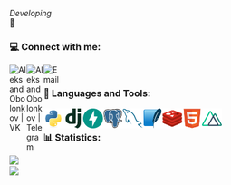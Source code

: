 <i> Developing </i> <br />
🌅

### 💻 Connect with me:
[<img align="left" alt="AleksandObolonkov | VK" width="30px" src="https://cdn.jsdelivr.net/npm/simple-icons@v3/icons/vk.svg" />][vk]
[<img align="left" alt="AleksandObolonkov | Telegram" width="30px" src="https://cdn.jsdelivr.net/npm/simple-icons@v3/icons/telegram.svg" />][tg]

<a target="_blank" href="mailto:itbolonkov2019@gmail.com">
  <img align="left" alt="Email" width="30px" src="https://cdn.jsdelivr.net/npm/simple-icons@v3/icons/gmail.svg" />
</a>

[vk]: https://vk.com/obolonkovolegzandr
[tg]: https://t.me/ITbolonkov

<br />

### 🐍 Languages and Tools:
<img align="left" alt="Python" width="35px" src="https://raw.githubusercontent.com/devicons/devicon/1119b9f84c0290e0f0b38982099a2bd027a48bf1/icons/python/python-original.svg" />
<img align="left" alt="Django" width="35px" src="https://raw.githubusercontent.com/devicons/devicon/1119b9f84c0290e0f0b38982099a2bd027a48bf1/icons/django/django-plain.svg" />
<img align="left" alt="FastAPI" width="35px" src="https://raw.githubusercontent.com/devicons/devicon/1119b9f84c0290e0f0b38982099a2bd027a48bf1/icons/fastapi/fastapi-original.svg" />
<img align="left" alt="PostgreSQL" width="35px" src="https://raw.githubusercontent.com/devicons/devicon/1119b9f84c0290e0f0b38982099a2bd027a48bf1/icons/postgresql/postgresql-original.svg" />
<img align="left" alt="MySQL" width="35px" src="https://raw.githubusercontent.com/devicons/devicon/1119b9f84c0290e0f0b38982099a2bd027a48bf1/icons/mysql/mysql-original.svg" />
<img align="left" alt="SQLite" width="35px" src="https://raw.githubusercontent.com/devicons/devicon/1119b9f84c0290e0f0b38982099a2bd027a48bf1/icons/sqlite/sqlite-original.svg" />
<img align="left" alt="Redis" width="35px" src="https://raw.githubusercontent.com/devicons/devicon/1119b9f84c0290e0f0b38982099a2bd027a48bf1/icons/redis/redis-original.svg" />
<img align="left" alt="HTML" width="35px" src="https://raw.githubusercontent.com/devicons/devicon/1119b9f84c0290e0f0b38982099a2bd027a48bf1/icons/html5/html5-original.svg" />
<img align="left" alt="Nuxt" width="35px" src="https://raw.githubusercontent.com/devicons/devicon/1119b9f84c0290e0f0b38982099a2bd027a48bf1/icons/nuxtjs/nuxtjs-original.svg" />

<br />

### 📊 Statistics:
![](https://github-readme-streak-stats.herokuapp.com/?user=AlexanderObolonkov&theme=dracula&hide_border=false)<br/>
![](https://github-readme-stats.vercel.app/api/top-langs/?username=AlexanderObolonkov&theme=dracula&hide_border=false&include_all_commits=false&count_private=false&layout=compact)
